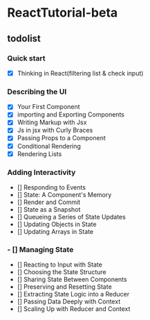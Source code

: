 # ReactTutorial-beta

## todolist

### Quick start

- [x] Thinking in React(filtering list & check input)

### Describing the UI

- [x] Your First Component
- [x] importing and Exporting Components
- [x] Writing Markup with Jsx
- [x] Js in jsx with Curly Braces
- [x] Passing Props to a Component
- [x] Conditional Rendering
- [x] Rendering Lists

### Adding Interactivity

- [] Responding to Events
- [] State: A Component's Memory
- [] Render and Commit
- [] State as a Snapshot
- [] Queueing a Series of State Updates
- [] Updating Objects in State
- [] Updating Arrays in State

### - [] Managing State

- [] Reacting to Input with State
- [] Choosing the State Structure
- [] Sharing State Between Components
- [] Preserving and Resetting State
- [] Extracting State Logic into a Reducer
- [] Passing Data Deeply with Context
- [] Scaling Up with Reducer and Context
